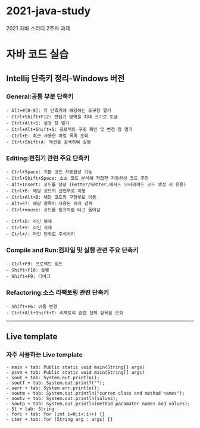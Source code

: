 # 2021-java-study
2021 자바 스터디 2주차 과제


# 자바 코드 실습

## Intellij 단축키 정리-Windows 버전

### General:공통 부분 단축키
```
- Alt+#[0-9]: 각 단축키에 해당하는 도구창 열기
- Ctrl+Shift+F12: 편집기 영역을 최대 크기로 토글
- Ctrl+Alt+S: 설정 창 열기
- Ctrl+Alt+Shift+S: 프로젝트 구조 확인 및 변경 창 열기
- Ctrl+E: 최근 사용한 파일 목록 조회
- Ctrl+Shift+A: 액션을 검색하여 실행
```

### Editing:편집기 관련 주요 단축키
```
- Ctrl+Space: 기본 코드 자동완성 기능
- Ctrl+Shift+Space: 소스 코드 분석해 적합한 자동완성 코드 추천
- Alt+Insert: 코드를 생성 (Getter/Setter,메서드 오버라이드 코드 생성 시 유용)
- Ctrl+B: 해당 코드의 선언부로 이동
- Ctrl+Alt+B: 해당 코드의 구현부로 이동
- Alt+F7: 해당 항목이 사용된 위치 검색
- Ctrl+mouse: 코드를 링크처럼 타고 들어감
```
```
- Ctrl+D: 라인 복제
- Ctrl+Y: 라인 삭제
- Ctrl+/: 라인 단위로 주석처리
```
### Compile and Run:컴파일 및 실행 관련 주요 단축키
```
- Ctrl+F9: 프로젝트 빌드
- Shift+F10: 실행
- Shift+F9: 디버그
```

### Refactoring:소스 리팩토링 관련 단축키
```
- Shift+F6: 이름 변경
- Ctrl+Alt+Shift+T: 리팩토리 관련 전체 항목을 조회
```

***


## Live template

### 자주 사용하는 Live template
```
- main + tab: Public static void main(String[] args)
- psvm + tab: Public static void main(String[] args)
- sout + tab: System.out.println();
- soutf + tab: System.out.printf("");
- serr + tab: System.err.println();
- soutm + tab: System.out.println("curren class and method names");
- soutv + tab: System.out.println(values);
- soutp + tab: System.out.println(method paramater names and values);
- St + tab: String
- fori + tab: for (int i=0;i<;i++) {}
- iter + tab: for (String arg : args) {}
```